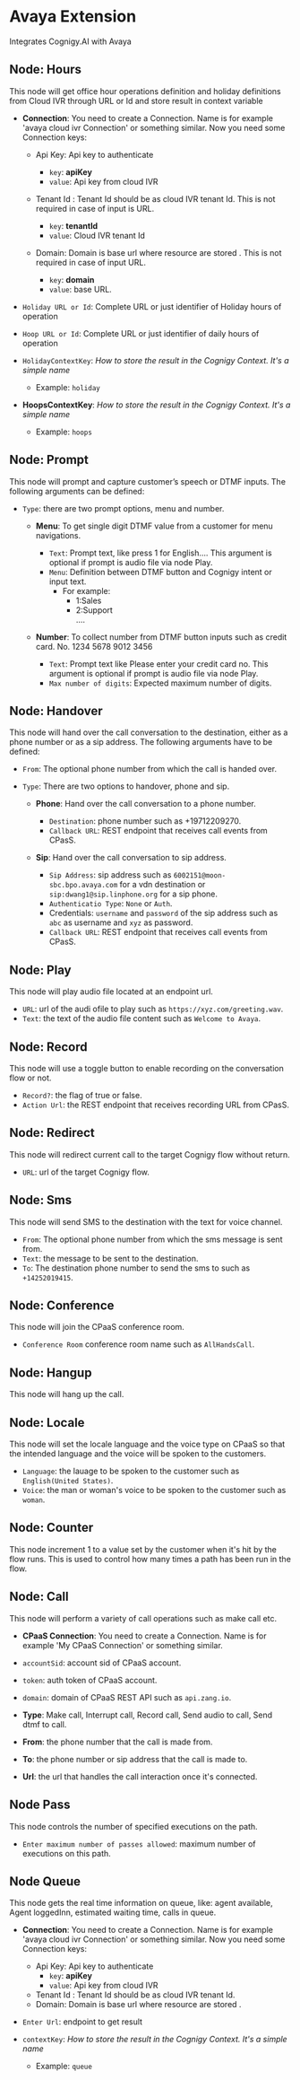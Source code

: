 
# Avaya Extension  
  
Integrates Cognigy.AI with Avaya   

 
## Node: Hours 
This node will get office hour operations definition and holiday definitions from Cloud IVR through URL or Id and store result in context variable 
  
- **Connection**: You need to create a Connection. Name is for example 'avaya cloud ivr Connection' or something similar. Now you need some Connection keys:
  
   - Api Key:   Api key to authenticate
      - `key`:  **apiKey**
      - `value`:  Api key from cloud IVR
      
	- Tenant Id : Tenant Id should be as cloud IVR tenant Id. This is not required in case of input is URL.
      - `key`:  **tenantId**
      - `value`:  Cloud IVR tenant Id
      
	- Domain: Domain is base url where resource are stored . This is not required in case of input URL.
      - `key`:  **domain**
      - `value`:  base URL.

- `Holiday URL or Id`: Complete URL or just identifier of Holiday hours of operation
- `Hoop URL or Id`: Complete URL or just identifier of daily hours of operation
- `HolidayContextKey`: _How to store the result in the Cognigy Context. It's a simple name_

	-   Example:  `holiday`
- **HoopsContextKey**: _How to store the result in the Cognigy Context. It's a simple name_

	-   Example:  `hoops`

    
## Node: Prompt  
  
This node will prompt and capture customer’s speech or DTMF inputs. The following arguments can be defined:  
  
- `Type`: there are two prompt options, menu and number.  
  
   - **Menu**: To get single digit DTMF value from a customer for menu navigations.  
      - `Text`: Prompt text, like press 1 for English…. This argument is optional if prompt is audio file via node Play.
      - `Menu`: Definition between DTMF button and Cognigy intent or input text.  
          - For example:   
              - 1:Sales    
            - 2:Support    
              ....  
        
   - **Number**: To collect number from DTMF button inputs such as credit card. No. 1234 5678 9012 3456  
      - `Text`: Prompt text like Please enter your credit card no. This argument is optional if prompt is audio file via node Play.
      - `Max number of digits`: Expected maximum number of digits.  
  
## Node: Handover  
  
This node will hand over the call conversation to the destination, either as a phone number or as a sip address. The following arguments have to be defined:  
  

- `From`: The optional phone number from which the call is handed over.  
- `Type`: There are two options to handover, phone and sip.  
  
   - **Phone**: Hand over the call conversation to a phone number.  
      - `Destination`: phone number such as +19712209270.  
      - `Callback URL`: REST endpoint that receives call events from CPasS.  
        
   - **Sip**: Hand over the call conversation to sip address.  
      - `Sip Address`: sip address such as `6002151@moon-sbc.bpo.avaya.com` for a vdn destination or `sip:dwang1@sip.linphone.org` for a sip phone.  
      - `Authenticatio Type`: `None` or `Auth`.  
      - Credentials: `username` and `password` of the sip address such as `abc` as username and `xyz` as password.
      - `Callback URL`: REST endpoint that receives call events from CPasS.  
     
## Node: Play  
  
This node will play audio file located at an endpoint url. 
   - `URL`: url of the audi ofile to play such as `https://xyz.com/greeting.wav`. 
   - `Text`: the text of the audio file content such as `Welcome to Avaya`. 

## Node: Record  
  
This node will use a toggle button to enable recording on the conversation flow or not. 
   - `Record?`: the flag of true or false.  
   - `Action Url`: the REST endpoint that receives recording URL from CPasS.
  
## Node: Redirect  
  
This node will redirect current call to the target Cognigy flow without return. 
   - `URL`: url of the target Cognigy flow.

## Node: Sms  
  
This node will send SMS to the destination with the text for voice channel. 
   - `From`: The optional phone number from which the sms message is sent from. 
   - `Text`: the message to be sent to the destination. 
   - `To`: The destination phone number to send the sms to such as `+14252019415`. 

## Node: Conference  
  
This node will join the CPaaS conference room. 
   - `Conference Room`  conference room name such as `AllHandsCall`.

## Node: Hangup  
  
This node will hang up the call.

## Node: Locale  

This node will set the locale language and the voice type on CPaaS so that the intended language and the voice will be spoken to the customers. 
   - `Language`: the lauage to be spoken to the customer such as `English(United States)`. 
   - `Voice`: the man or woman's voice to be spoken to the customer such as `woman`.

## Node: Counter  

This node increment 1 to a value set by the customer when it's hit by the flow runs. This is used to control how many times a path has been run in the flow.  

## Node: Call  

This node will perform a variety of call operations such as make call etc.  
   - **CPaaS Connection**: You need to create a Connection. Name is for example 'My CPaaS Connection' or something similar.  

   - `accountSid`:  account sid of CPaaS account.
   - `token`: auth token of CPaaS account.
   - `domain`: domain of CPaaS REST API such as `api.zang.io`.

   - **Type**: Make call, Interrupt call, Record call, Send audio to call, Send dtmf to call.  
   - **From**: the phone number that the call is made from.  
   - **To**: the phone number or sip address that the call is made to.  
   - **Url**: the url that handles the call interaction once it's connected.  

## Node Pass  

This node controls the number of specified executions on the path.  
   - `Enter maximum number of passes allowed`: maximum number of executions on this path.  
  

## Node Queue  

This node gets the real time information on queue, like: agent available, Agent loggedInn, estimated waiting time, calls in queue.
- **Connection**: You need to create a Connection. Name is for example 'avaya cloud ivr Connection' or something similar. Now you need some Connection keys:
  
   - Api Key:   Api key to authenticate
      - `key`:  **apiKey**
      - `value`:  Api key from cloud IVR
	- Tenant Id : Tenant Id should be as cloud IVR tenant Id. 
	- Domain: Domain is base url where resource are stored .

- `Enter Url`: endpoint to get result  
- `contextKey`: _How to store the result in the Cognigy Context. It's a simple name_
    -   Example:  `queue`
  